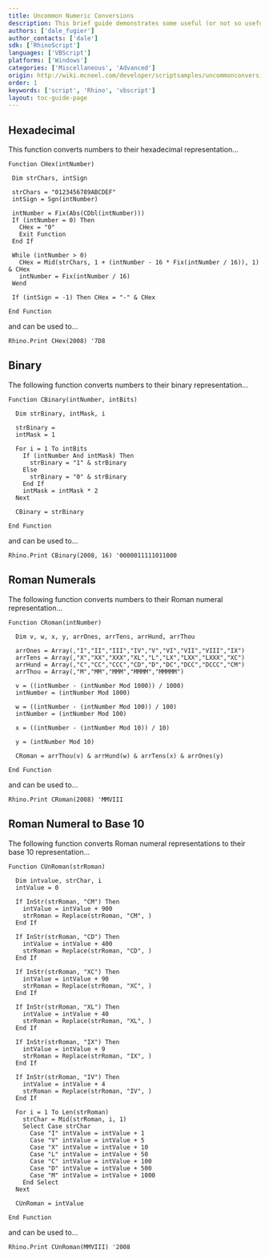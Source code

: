 ```yaml
---
title: Uncommon Numeric Conversions
description: This brief guide demonstrates some useful (or not so useful) numeric conversions in RhinoScript.
authors: ['dale_fugier']
author_contacts: ['dale']
sdk: ['RhinoScript']
languages: ['VBScript']
platforms: ['Windows']
categories: ['Miscellaneous', 'Advanced']
origin: http://wiki.mcneel.com/developer/scriptsamples/uncommonconversions
order: 1
keywords: ['script', 'Rhino', 'vbscript']
layout: toc-guide-page
---
```


 
## Hexadecimal

This function converts numbers to their hexadecimal representation...

```vbnet
Function CHex(intNumber)

 Dim strChars, intSign

 strChars = "0123456789ABCDEF"
 intSign = Sgn(intNumber)

 intNumber = Fix(Abs(CDbl(intNumber)))
 If (intNumber = 0) Then
   CHex = "0"
   Exit Function
 End If

 While (intNumber > 0)
   CHex = Mid(strChars, 1 + (intNumber - 16 * Fix(intNumber / 16)), 1) & CHex
   intNumber = Fix(intNumber / 16)
 Wend

 If (intSign = -1) Then CHex = "-" & CHex

End Function
```

and can be used to...

```vbnet
Rhino.Print CHex(2008) '7D8
```

## Binary

The following function converts numbers to their binary representation...

```vbnet
Function CBinary(intNumber, intBits)

  Dim strBinary, intMask, i

  strBinary =
  intMask = 1

  For i = 1 To intBits
    If (intNumber And intMask) Then
      strBinary = "1" & strBinary
    Else
      strBinary = "0" & strBinary
    End If
    intMask = intMask * 2
  Next

  CBinary = strBinary

End Function
```

and can be used to...

```vbnet
Rhino.Print CBinary(2008, 16) '0000011111011000
```

## Roman Numerals

The following function converts numbers to their Roman numeral representation...

```vbnet
Function CRoman(intNumber)

  Dim v, w, x, y, arrOnes, arrTens, arrHund, arrThou

  arrOnes = Array(,"I","II","III","IV","V","VI","VII","VIII","IX")
  arrTens = Array(,"X","XX","XXX","XL","L","LX","LXX","LXXX","XC")
  arrHund = Array(,"C","CC","CCC","CD","D","DC","DCC","DCCC","CM")
  arrThou = Array(,"M","MM","MMM","MMMM","MMMMM")

  v = ((intNumber - (intNumber Mod 1000)) / 1000)
  intNumber = (intNumber Mod 1000)

  w = ((intNumber - (intNumber Mod 100)) / 100)
  intNumber = (intNumber Mod 100)

  x = ((intNumber - (intNumber Mod 10)) / 10)

  y = (intNumber Mod 10)

  CRoman = arrThou(v) & arrHund(w) & arrTens(x) & arrOnes(y)

End Function
```

and can be used to...

```vbnet
Rhino.Print CRoman(2008) 'MMVIII
```

## Roman Numeral to Base 10

The following function converts Roman numeral representations to their base 10 representation...

```vbnet
Function CUnRoman(strRoman)

  Dim intvalue, strChar, i
  intValue = 0

  If InStr(strRoman, "CM") Then
    intValue = intValue + 900
    strRoman = Replace(strRoman, "CM", )
  End If

  If InStr(strRoman, "CD") Then
    intValue = intValue + 400
    strRoman = Replace(strRoman, "CD", )
  End If

  If InStr(strRoman, "XC") Then
    intValue = intValue + 90
    strRoman = Replace(strRoman, "XC", )
  End If

  If InStr(strRoman, "XL") Then
    intValue = intValue + 40
    strRoman = Replace(strRoman, "XL", )
  End If

  If InStr(strRoman, "IX") Then
    intValue = intValue + 9
    strRoman = Replace(strRoman, "IX", )
  End If

  If InStr(strRoman, "IV") Then
    intValue = intValue + 4
    strRoman = Replace(strRoman, "IV", )
  End If

  For i = 1 To Len(strRoman)
    strChar = Mid(strRoman, i, 1)
    Select Case strChar
      Case "I" intValue = intValue + 1
      Case "V" intValue = intValue + 5
      Case "X" intValue = intValue + 10
      Case "L" intValue = intValue + 50
      Case "C" intValue = intValue + 100
      Case "D" intValue = intValue + 500
      Case "M" intValue = intValue + 1000
    End Select
  Next

  CUnRoman = intValue

End Function
```

and can be used to...

```vbnet
Rhino.Print CUnRoman(MMVIII) '2008
```
